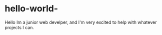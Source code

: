 # hello-world-
Hello
Im a junior web develper, and I'm very excited to help with whatever projects I can. 
